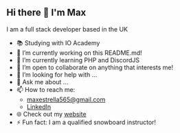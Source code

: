 ## Hi there 👋 I'm Max

I am a full stack developer based in the UK

- 📚 Studying with IO Academy
- 🔭 I’m currently working on this README.md!
- 🌱 I’m currently learning PHP and DiscordJS
- 👯 I’m open to collaborate on anything that interests me!
- 🤔 I’m looking for help with ...
- 💬 Ask me about ...
- 📫 How to reach me:
  - maxestrella565@gmail.com 
  -  <a href="www.linkedin.com/in/max-estrella">LinkedIn</a> 
- 🌐 Check out my <a href="">website</a>
- ⚡ Fun fact: I am a qualified snowboard instructor!



<!--
**Xtrellah/xtrellah** is a ✨ _special_ ✨ repository because its `README.md` (this file) appears on your GitHub profile.

Here are some ideas to get you started:

- 🔭 I’m currently working on ...
- 🌱 I’m currently learning ...
- 👯 I’m looking to collaborate on ...
- 🤔 I’m looking for help with ...
- 💬 Ask me about ...
- 📫 How to reach me: ...
- 😄 Pronouns: ...
- ⚡ Fun fact: ...
-->

